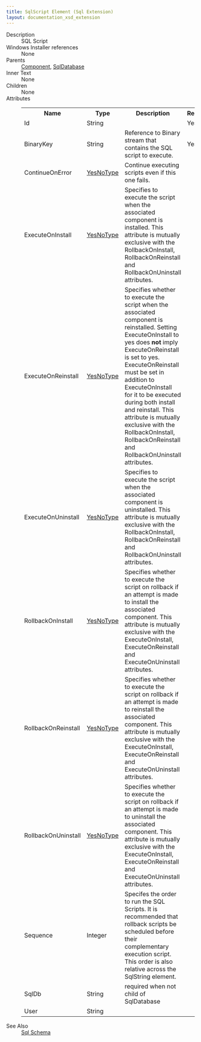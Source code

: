 ```yaml
---
title: SqlScript Element (Sql Extension)
layout: documentation_xsd_extension
---
```

<dl>
  <dt>Description</dt>
  <dd>SQL Script</dd>
  <dt>Windows Installer references</dt>
  <dd>None</dd>
  <dt>Parents</dt>
  <dd>
    <a href="../wix/component">Component</a>, <a href="../sql/sqldatabase" class="extension">SqlDatabase</a></dd>
  <dt>Inner Text</dt>
  <dd>None</dd>
  <dt>Children</dt>
  <dd>None</dd>
  <dt>Attributes</dt>
  <dd>
    <table cellspacing="0" cellpadding="0" class="schema">
      <tr>
        <th width="15%">Name</th>
        <th width="15%">Type</th>
        <th width="65%">Description</th>
        <th width="15%">Required</th>
      </tr>
      <tr>
        <td>Id</td>
        <td>String</td>
        <td>&nbsp;</td>
        <td>Yes</td>
      </tr>
      <tr>
        <td>BinaryKey</td>
        <td>String</td>
        <td>Reference to Binary stream that contains the SQL script to execute.</td>
        <td>Yes</td>
      </tr>
      <tr>
        <td>ContinueOnError</td>
        <td><a href="../sql/simple_type_yesnotype">YesNoType</a></td>
        <td>Continue executing scripts even if this one fails.</td>
        <td>&nbsp;</td>
      </tr>
      <tr>
        <td>ExecuteOnInstall</td>
        <td><a href="../sql/simple_type_yesnotype">YesNoType</a></td>
        <td>Specifies to execute the script when the associated component is installed.  This attribute is mutually exclusive with the RollbackOnInstall, RollbackOnReinstall and RollbackOnUninstall attributes.</td>
        <td>&nbsp;</td>
      </tr>
      <tr>
        <td>ExecuteOnReinstall</td>
        <td><a href="../sql/simple_type_yesnotype">YesNoType</a></td>
        <td>Specifies whether to execute the script when the associated component is reinstalled.  Setting ExecuteOnInstall to yes does <b>not</b> imply ExecuteOnReinstall is set to yes.  ExecuteOnReinstall must be set in addition to ExecuteOnInstall for it to be executed during both install and reinstall.  This attribute is mutually exclusive with the RollbackOnInstall, RollbackOnReinstall and RollbackOnUninstall attributes.</td>
        <td>&nbsp;</td>
      </tr>
      <tr>
        <td>ExecuteOnUninstall</td>
        <td><a href="../sql/simple_type_yesnotype">YesNoType</a></td>
        <td>Specifies to execute the script when the associated component is uninstalled.  This attribute is mutually exclusive with the RollbackOnInstall, RollbackOnReinstall and RollbackOnUninstall attributes.</td>
        <td>&nbsp;</td>
      </tr>
      <tr>
        <td>RollbackOnInstall</td>
        <td><a href="../sql/simple_type_yesnotype">YesNoType</a></td>
        <td>Specifies whether to execute the script on rollback if an attempt is made to install the associated component.  This attribute is mutually exclusive with the ExecuteOnInstall, ExecuteOnReinstall and ExecuteOnUninstall attributes.</td>
        <td>&nbsp;</td>
      </tr>
      <tr>
        <td>RollbackOnReinstall</td>
        <td><a href="../sql/simple_type_yesnotype">YesNoType</a></td>
        <td>Specifies whether to execute the script on rollback if an attempt is made to reinstall the associated component.  This attribute is mutually exclusive with the ExecuteOnInstall, ExecuteOnReinstall and ExecuteOnUninstall attributes.</td>
        <td>&nbsp;</td>
      </tr>
      <tr>
        <td>RollbackOnUninstall</td>
        <td><a href="../sql/simple_type_yesnotype">YesNoType</a></td>
        <td>Specifies whether to execute the script on rollback if an attempt is made to uninstall the associated component.  This attribute is mutually exclusive with the ExecuteOnInstall, ExecuteOnReinstall and ExecuteOnUninstall attributes.</td>
        <td>&nbsp;</td>
      </tr>
      <tr>
        <td>Sequence</td>
        <td>Integer</td>
        <td>Specifes the order to run the SQL Scripts.  It is recommended that rollback scripts be scheduled before their complementary execution script.  This order is also relative across the SqlString element.</td>
        <td>&nbsp;</td>
      </tr>
      <tr>
        <td>SqlDb</td>
        <td>String</td>
        <td>required when not child of SqlDatabase</td>
        <td>&nbsp;</td>
      </tr>
      <tr>
        <td>User</td>
        <td>String</td>
        <td>&nbsp;</td>
        <td>&nbsp;</td>
      </tr>
    </table>
  </dd>
  <dt>See Also</dt>
  <dd>
    <a href="../sql">Sql Schema</a>
  </dd>
</dl>
